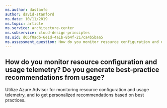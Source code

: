 ```yaml
---
ms.author: dastanfo
author: david-stanford
ms.date: 10/11/2019
ms.topic: article
ms.service: architecture-center
ms.subservice: cloud-design-principles
ms.uid: d65f0adb-6e1d-4a1b-8b4f-217ca4b5baa5
ms.assessment_question: How do you monitor resource configuration and usage telemetry? Do you generate best-practice recommendations from usage?
---
```

## How do you monitor resource configuration and usage telemetry? Do you generate best-practice recommendations from usage?


Utilize Azure Advisor for monitoring resource configuration and usage telemetry, and to get personalized recommendations based on best practices.